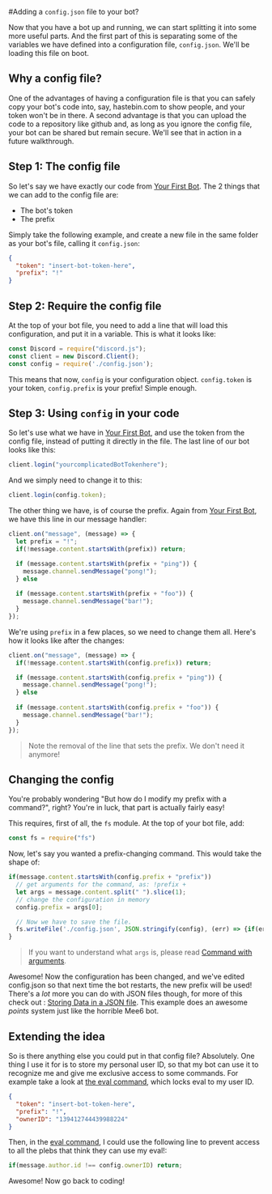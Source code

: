 #Adding a `config.json` file to your bot?

Now that you have a bot up and running, we can start splitting it into some more useful parts. And the first part of this is separating some of the variables we have defined into a configuration file, `config.json`. We'll be loading this file on boot.

## Why a config file?

One of the advantages of having a configuration file is that you can safely copy your bot's code into, say, hastebin.com to show people, and your token won't be in there. A second advantage is that you can upload the code to a repository like github and, as long as you ignore the config file, your bot can be shared but remain secure. We'll see that in action in a future walkthrough.

## Step 1: The config file

So let's say we have exactly our code from [Your First Bot](/coding-walkthroughs/your_basic_bot.md). The 2 things that we can add to the config file are:

* The bot's token
* The prefix

Simply take the following example, and create a new file in the same folder as your bot's file, calling it `config.json`:

```json
{
  "token": "insert-bot-token-here",
  "prefix": "!"
}
```

## Step 2: Require the config file

At the top of your bot file, you need to add a line that will load this configuration, and put it in a variable. This is what it looks like:

```js
const Discord = require("discord.js");
const client = new Discord.Client();
const config = require('./config.json');
```

This means that now, `config` is your configuration object. `config.token` is your token, `config.prefix` is your prefix! Simple enough.

## Step 3: Using `config` in your code

So let's use what we have in [Your First Bot](/coding-walkthroughs/your_basic_bot.md), and use the token from the config file, instead of putting it directly in the file. The last line of our bot looks like this:

```js
client.login("yourcomplicatedBotTokenhere");
```

And we simply need to change it to this:

```js
client.login(config.token);
```

The other thing we have, is of course the prefix. Again from [Your First Bot](/coding-walkthroughs/your_basic_bot.md), we have this line in our message handler:

```js
client.on("message", (message) => {
  let prefix = "!";
  if(!message.content.startsWith(prefix)) return;

  if (message.content.startsWith(prefix + "ping")) {
    message.channel.sendMessage("pong!");
  } else
  
  if (message.content.startsWith(prefix + "foo")) {
    message.channel.sendMessage("bar!");
  }
});
```

We're using `prefix` in a few places, so we need to change them all. Here's how it looks like after the changes:

```js
client.on("message", (message) => {
  if(!message.content.startsWith(config.prefix)) return;

  if (message.content.startsWith(config.prefix + "ping")) {
    message.channel.sendMessage("pong!");
  } else
  
  if (message.content.startsWith(config.prefix + "foo")) {
    message.channel.sendMessage("bar!");
  }
});
```

> Note the removal of the line that sets the prefix. We don't need it anymore!

## Changing the config

You're probably wondering "But how do I modify my prefix with a command?", right? You're in luck, that part is actually fairly easy!

This requires, first of all, the `fs` module. At the top of your bot file, add:

```js
const fs = require("fs")
```

Now, let's say you wanted a prefix-changing command. This would take the shape of:

```js
if(message.content.startsWith(config.prefix + "prefix"))
  // get arguments for the command, as: !prefix +
  let args = message.content.split(" ").slice(1);
  // change the configuration in memory
  config.prefix = args[0];

  // Now we have to save the file.
  fs.writeFile('./config.json', JSON.stringify(config), (err) => {if(err) console.error(err)});
}
```

> If you want to understand what `args` is, please read [Command with arguments](/samples/command_with_arguments.md).

Awesome! Now the configuration has been changed, and we've edited config.json so that next time the bot restarts, the new prefix will be used! There's a _lot_ more you can do with JSON files though, for more of this check out : [Storing Data in a JSON file](/storing-data-in-a-json-file.md). This example does an awesome _points_ system just like the horrible Mee6 bot.

## Extending the idea

So is there anything else you could put in that config file? Absolutely. One thing I use it for is to store my personal user ID, so that my bot can use it to recognize me and give me exclusive access to some commands. For example take a look at [the eval command](/samples/making-an-eval-command.md), which locks eval to my user ID.

```json
{
  "token": "insert-bot-token-here",
  "prefix": "!",
  "ownerID": "139412744439988224"
}
```

Then, in the [eval command](/samples/making-an-eval-command.md), I could use the following line to prevent access to all the plebs that think they can use my eval!:

```js
if(message.author.id !== config.ownerID) return;
```

Awesome! Now go back to coding!
